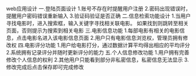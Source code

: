 web应用设计
 一.登陆页面设计
   1.账号不存在时提醒用户注册
   2.密码出现错误时，提醒用户密码错误重新输入
   3.验证码验证是否正确
 二.信息检索功能设计
   1.当用户寻找电影时，进入搜索框，输入关键字寻找相关联电影。
     如果找到则跳转至相关页面，否则提示为搜索到相关电影
 三.电影信息功能
   1.每部电影有相关的电影信息，点击电影名进入该电影信息页面
   2.用户只有电影信息浏览权，管理员拥有修改权
 四.电影评分功能
   1.用户给电影打分，通过数据计算平均得出相应的平均评分
   2.系统拥有记录评分并随时更新评分的能力
 五.个人信息修改功能
   1.用户拥有完善修改个人信息的权利
   2.其他用户只能看到部分非私密信息，私密信息无法显示
   3.修改完成后点击保存即可完成修改

